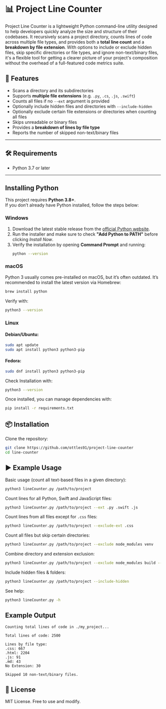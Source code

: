 # 📊 Project Line Counter

Project Line Counter is a lightweight Python command-line utility designed to help developers quickly analyze the size and structure of their codebases. It recursively scans a project directory, counts lines of code across multiple file types, and provides both a **total line count** and a **breakdown by file extension**. With options to include or exclude hidden files, skip specific directories or file types, and ignore non-text/binary files, it's a flexible tool for getting a clearer picture of your project's composition without the overhead of a full-featured code metrics suite.

## 🚀 Features

- Scans a directory and its subdirectories
- Supports **multiple file extensions** (e.g. `.py`, `.cs`, `.js`, `.swift`)
- Counts all files if no `--ext` argument is provided
- Optionally include hidden files and directories with `--include-hidden`
- Optionally exclude certain file extensions or directories when counting all files
- Skips unreadable or binary files
- Provides a **breakdown of lines by file type**
- Reports the number of skipped non-text/binary files

---

## 🛠️ Requirements

- Python 3.7 or later

---

## Installing Python

This project requires **Python 3.8+**.  
If you don’t already have Python installed, follow the steps below:

### Windows

1. Download the latest stable release from the [official Python website](https://www.python.org/downloads/).
2. Run the installer and make sure to check **"Add Python to PATH"** before clicking _Install Now_.
3. Verify the installation by opening **Command Prompt** and running:
   ```bash
   python --version
   ```

### macOS

Python 3 usually comes pre-installed on macOS, but it’s often outdated.
It’s recommended to install the latest version via Homebrew:

```bash
brew install python
```

Verify with:

```bash
python3 --version
```

### Linux

#### Debian/Ubuntu:

```bash
sudo apt update
sudo apt install python3 python3-pip
```

#### Fedora:

```bash
sudo dnf install python3 python3-pip
```

Check Installation with:

```bash
python3 --version
```

Once installed, you can manage dependencies with:

```bash
pip install -r requirements.txt
```

## 📦 Installation

Clone the repository:

```bash
git clone https://github.com/ottles91/project-line-counter
cd line-counter
```

## ▶️ Example Usage

Basic usage (count all text-based files in a given directory):

```bash
python3 lineCounter.py /path/to/project
```

Count lines for all Python, Swift and JavaScript files:

```bash
python3 lineCounter.py /path/to/project --ext .py .swift .js
```

Count lines from all files except for `.css` files:

```bash
python3 lineCounter.py /path/to/project --exclude-ext .css
```

Count all files but skip certain directories:

```bash
python3 lineCounter.py /path/to/project --exclude node_modules venv
```

Combine directory and extension exclusion:

```bash
python3 lineCounter.py /path/to/project --exclude node_modules build --exclude-ext .txt .json
```

Include hidden files & folders:

```bash
python3 lineCounter.py /path/to/project --include-hidden
```

See help:

```bash
python3 lineCounter.py -h
```

## Example Output

```
Counting total lines of code in ./my_project...

Total lines of code: 2500

Lines by file type:
.css: 667
.html: 2204
.js: 91
.md: 43
No Extension: 30

Skipped 10 non-text/binary files.
```

## 📜 License

MIT License. Free to use and modify.
